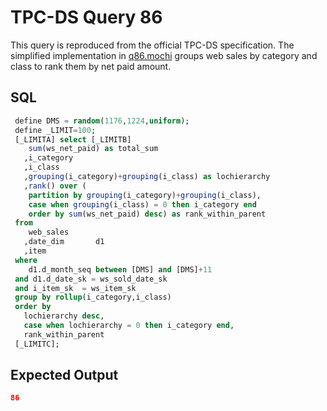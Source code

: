 # TPC-DS Query 86

This query is reproduced from the official TPC-DS specification. The simplified
implementation in [q86.mochi](./q86.mochi) groups web sales by category and
class to rank them by net paid amount.

## SQL
```sql
 define DMS = random(1176,1224,uniform);
 define _LIMIT=100; 
 [_LIMITA] select [_LIMITB]  
    sum(ws_net_paid) as total_sum
   ,i_category
   ,i_class
   ,grouping(i_category)+grouping(i_class) as lochierarchy
   ,rank() over (
 	partition by grouping(i_category)+grouping(i_class),
 	case when grouping(i_class) = 0 then i_category end 
 	order by sum(ws_net_paid) desc) as rank_within_parent
 from
    web_sales
   ,date_dim       d1
   ,item
 where
    d1.d_month_seq between [DMS] and [DMS]+11
 and d1.d_date_sk = ws_sold_date_sk
 and i_item_sk  = ws_item_sk
 group by rollup(i_category,i_class)
 order by
   lochierarchy desc,
   case when lochierarchy = 0 then i_category end,
   rank_within_parent
 [_LIMITC];

```

## Expected Output
```json
86
```
